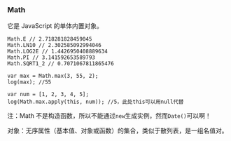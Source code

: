 ### Math

它是 JavaScript 的单体内置对象。

```
Math.E // 2.718281828459045
Math.LN10 // 2.302585092994046
Math.LOG2E // 1.4426950408889634
Math.PI // 3.141592653589793
Math.SQRT1_2 // 0.7071067811865476

var max = Math.max(3, 55, 2);
log(max); //55

var num = [1, 2, 3, 4, 5];
log(Math.max.apply(this, num)); //5，此处this可以用null代替
```

注：Math 不是构造函数，所以不能通过`new`生成实例，然而`Date()`可以啊！

对象：无序属性（基本值、对象或函数）的集合，类似于散列表，是一组名值对。
